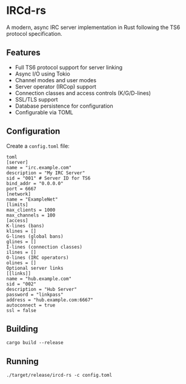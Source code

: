 # IRCd-rs

A modern, async IRC server implementation in Rust following the TS6 protocol specification.

## Features

- Full TS6 protocol support for server linking
- Async I/O using Tokio
- Channel modes and user modes
- Server operator (IRCop) support
- Connection classes and access controls (K/G/D-lines)
- SSL/TLS support
- Database persistence for configuration
- Configurable via TOML

## Configuration

Create a `config.toml` file:

```
toml
[server]
name = "irc.example.com"
description = "My IRC Server"
sid = "001" # Server ID for TS6
bind_addr = "0.0.0.0"
port = 6667
[network]
name = "ExampleNet"
[limits]
max_clients = 1000
max_channels = 100
[access]
K-lines (bans)
klines = []
G-lines (global bans)
glines = []
I-lines (connection classes)
ilines = []
O-lines (IRC operators)
olines = []
Optional server links
[[links]]
name = "hub.example.com"
sid = "002"
description = "Hub Server"
password = "linkpass"
address = "hub.example.com:6667"
autoconnect = true
ssl = false
```

## Building

```
cargo build --release
```

## Running

```
./target/release/ircd-rs -c config.toml
```
